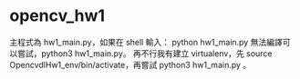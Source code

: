 # opencv_hw1

主程式為 hw1_main.py，如果在 shell 輸入： python hw1_main.py 無法編譯可以嘗試，python3 hw1_main.py。
再不行我有建立 virtualenv，先 source OpencvdlHw1_env/bin/activate，再嘗試 python3 hw1_main.py 。
